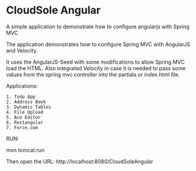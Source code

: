CloudSole Angular
====================

A simple application to demonstrate how to configure angularjs with Spring MVC

The application demonstrates how to configure Spring MVC with AngularJS and Velocity.

It uses the AngularJS-Seed with some modifications to allow Spring MVC load the HTML. 
Also integrated Velocity in case it is needed to pass some values from the spring mvc controller into the partials or index.html file.

Applications:

    1. Todo App
    2. Address Book
    3. Dynamic Tables
    4. File Upload
    5. Ace Editor
    6. Restangular
    7. Force.com 

RUN: 

mvn tomcat:run

Then open the URL: http://localhost:8080/CloudSoleAngular